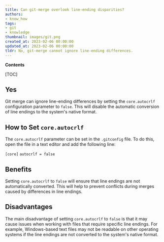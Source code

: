 ```yaml
---
title: Can git-merge overlook line-ending disparities?
authors:
- know_how
tags:
- git
- knowledge
thumbnail: images/git.png
created_at: 2023-02-06 00:00:00
updated_at: 2023-02-06 00:00:00
tldr: No, git-merge cannot ignore line-ending differences.
---
```


**Contents**

[TOC]

## Yes

Git merge can ignore line-ending differences by setting the `core.autocrlf` configuration parameter to `false`. This will disable the automatic conversion of line endings to the system's native format.

## How to Set `core.autocrlf`

The `core.autocrlf` parameter can be set in the `.gitconfig` file. To do this, open the file in a text editor and add the following line:

`[core]`
`autocrlf = false`

## Benefits

Setting `core.autocrlf` to `false` will ensure that line endings are not automatically converted. This will help to prevent conflicts during merges caused by differences in line endings.

## Disadvantages

The main disadvantage of setting `core.autocrlf` to `false` is that it may cause issues when working with files that require specific line endings. For example, Windows-based text files may not be readable on other operating systems if the line endings are not converted to the system's native format.
